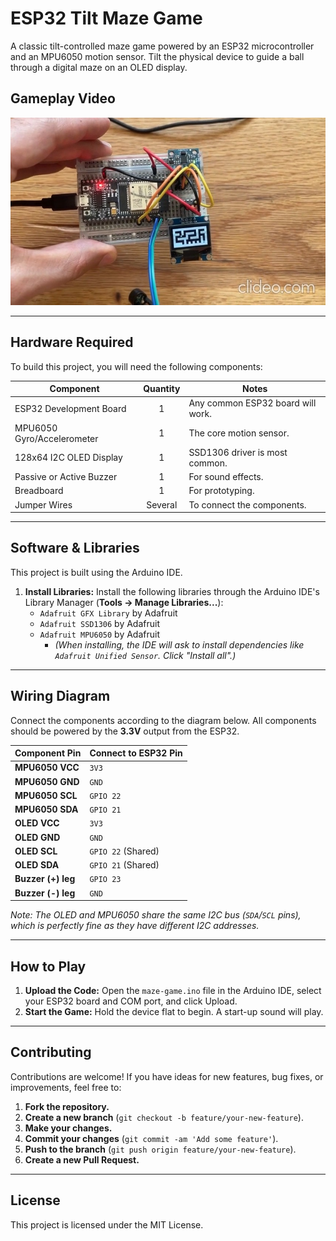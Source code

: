 # ESP32 Tilt Maze Game

A classic tilt-controlled maze game powered by an ESP32 microcontroller and an MPU6050 motion sensor. Tilt the physical device to guide a ball through a digital maze on an OLED display.

## Gameplay Video
<a href="https://youtu.be/GZt-jX4DvVc">
  <img src="images/img.jpg" alt="Dino Game Screenshot" height="300"/>
</a>

---

## Hardware Required

To build this project, you will need the following components:

| Component                       | Quantity | Notes                                      |
| ------------------------------- | :------: | ------------------------------------------ |
| ESP32 Development Board         |    1     | Any common ESP32 board will work.          |
| MPU6050 Gyro/Accelerometer      |    1     | The core motion sensor.                    |
| 128x64 I2C OLED Display         |    1     | SSD1306 driver is most common.             |
| Passive or Active Buzzer        |    1     | For sound effects.                         |
| Breadboard                      |    1     | For prototyping.                           |
| Jumper Wires                    | Several  | To connect the components.                 |

---

## Software & Libraries

This project is built using the Arduino IDE.

1.  **Install Libraries:** Install the following libraries through the Arduino IDE's Library Manager (**Tools -> Manage Libraries...**):
    - `Adafruit GFX Library` by Adafruit
    - `Adafruit SSD1306` by Adafruit
    - `Adafruit MPU6050` by Adafruit
      - *(When installing, the IDE will ask to install dependencies like `Adafruit Unified Sensor`. Click "Install all".)*

---

## Wiring Diagram

Connect the components according to the diagram below. All components should be powered by the **3.3V** output from the ESP32.

| Component Pin     | Connect to ESP32 Pin |
| ----------------- | -------------------- |
| **MPU6050 VCC** | `3V3`                |
| **MPU6050 GND** | `GND`                |
| **MPU6050 SCL** | `GPIO 22`            |
| **MPU6050 SDA** | `GPIO 21`            |
| **OLED VCC** | `3V3`                |
| **OLED GND** | `GND`                |
| **OLED SCL** | `GPIO 22` (Shared)   |
| **OLED SDA** | `GPIO 21` (Shared)   |
| **Buzzer (+) leg**| `GPIO 23`            |
| **Buzzer (-) leg**| `GND`                |

*Note: The OLED and MPU6050 share the same I2C bus (`SDA`/`SCL` pins), which is perfectly fine as they have different I2C addresses.*

---

## How to Play

1.  **Upload the Code:** Open the `maze-game.ino` file in the Arduino IDE, select your ESP32 board and COM port, and click Upload.
2.  **Start the Game:** Hold the device flat to begin. A start-up sound will play.

---

## Contributing

Contributions are welcome! If you have ideas for new features, bug fixes, or improvements, feel free to:

1.  **Fork the repository.**
2.  **Create a new branch** (`git checkout -b feature/your-new-feature`).
3.  **Make your changes.**
4.  **Commit your changes** (`git commit -am 'Add some feature'`).
5.  **Push to the branch** (`git push origin feature/your-new-feature`).
6.  **Create a new Pull Request.**

---

## License

This project is licensed under the MIT License.
